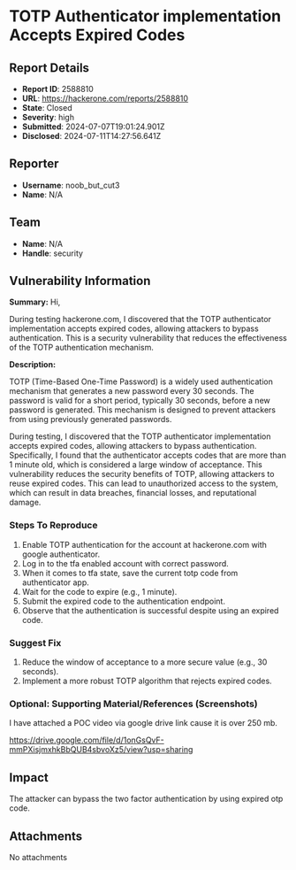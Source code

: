 # TOTP Authenticator implementation Accepts Expired Codes

## Report Details
- **Report ID**: 2588810
- **URL**: https://hackerone.com/reports/2588810
- **State**: Closed
- **Severity**: high
- **Submitted**: 2024-07-07T19:01:24.901Z
- **Disclosed**: 2024-07-11T14:27:56.641Z

## Reporter
- **Username**: noob_but_cut3
- **Name**: N/A

## Team
- **Name**: N/A
- **Handle**: security

## Vulnerability Information
**Summary:**
Hi,

During testing hackerone.com, I discovered that the TOTP authenticator implementation accepts expired codes, allowing attackers to bypass authentication. This is a security vulnerability that reduces the effectiveness of the TOTP authentication mechanism.


**Description:**

TOTP (Time-Based One-Time Password) is a widely used authentication mechanism that generates a new password every 30 seconds. The password is valid for a short period, typically 30 seconds, before a new password is generated. This mechanism is designed to prevent attackers from using previously generated passwords.

During testing, I discovered that the TOTP authenticator implementation accepts expired codes, allowing attackers to bypass authentication. Specifically, I found that the authenticator accepts codes that are more than 1 minute old, which is considered a large window of acceptance.
This vulnerability reduces the security benefits of TOTP, allowing attackers to reuse expired codes. This can lead to unauthorized access to the system, which can result in data breaches, financial losses, and reputational damage.

### Steps To Reproduce

1. Enable TOTP authentication for the account at hackerone.com with google authenticator.
1. Log in to the tfa enabled account with correct password.
1. When it comes to tfa state, save the current totp code from authenticator app.
1. Wait for the code to expire (e.g., 1 minute).
1. Submit the expired code to the authentication endpoint.
1. Observe that the authentication is successful despite using an expired code.

### Suggest Fix 

1. Reduce the window of acceptance to a more secure value (e.g., 30 seconds).
1. Implement a more robust TOTP algorithm that rejects expired codes.

### Optional: Supporting Material/References (Screenshots)

 I have attached a POC video via google drive link cause it is over 250 mb.

https://drive.google.com/file/d/1onGsQvF-mmPXisjmxhkBbQUB4sbvoXz5/view?usp=sharing

## Impact

The attacker can bypass the two factor authentication by using expired otp code.

## Attachments
No attachments
